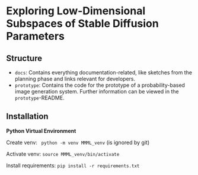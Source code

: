# Exploring Low-Dimensional Subspaces of Stable Diffusion Parameters

## Structure

- `docs`: Contains everything documentation-related, like sketches from the planning phase and links relevant for developers.
- `prototype`: Contains the code for the prototype of a probability-based image generation system. Further information can be viewed in the `prototype`-README.

## Installation

**Python Virtual Environment**

Create venv: ` python -m venv MMML_venv` (is ignored by git)

Activate venv: `source MMML_venv/bin/activate`

Install requirements: `pip install -r requirements.txt`

